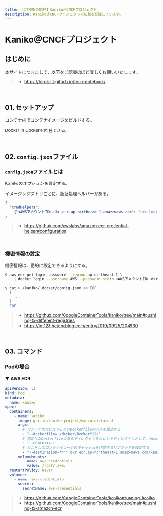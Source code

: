 ```yaml
---
title: 【IT技術の知見】Kaniko＠CNCFプロジェクト
description: Kaniko＠CNCFプロジェクトの知見を記録しています。
---
```


# Kaniko＠CNCFプロジェクト

## はじめに

本サイトにつきまして、以下をご認識のほど宜しくお願いいたします。

> - https://hiroki-it.github.io/tech-notebook/

<br>

## 01. セットアップ

コンテナ内でコンテナイメージをビルドする。

Docker in Dockerを回避できる。

<br>

## 02. `config.json`ファイル

### `config.json`ファイルとは

Kanikoのオプションを設定する。

イメージレジストリごとに、認証処理ヘルパーがある。

```yaml
{
  "credHelpers":
    {"<AWSアカウントID>.dkr.ecr.ap-northeast-1.amazonaws.com": "ecr-login"},
}
```

> - https://github.com/awslabs/amazon-ecr-credential-helper#configuration

<br>

### 機密情報の設定

機密情報は、動的に設定できるようにする。

```bash
$ aws ecr get-login-password --region ap-northeast-1 \
    | docker login --username AWS --password-stdin <AWSアカウントID>.dkr.ecr.ap-northeast-1.amazonaws.com

$ cat > /kaniko/.docker/config.json << EOF
  {
    ...
  }
  EOF
```

> - https://github.com/GoogleContainerTools/kaniko/tree/main#pushing-to-different-registries
> - https://int128.hatenablog.com/entry/2019/09/25/204930

<br>

## 03. コマンド

### Podの場合

#### ▼ AWS ECR

```yaml
apiVersion: v1
kind: Pod
metadata:
  name: kaniko
spec:
  containers:
    - name: kaniko
      image: gcr.io/kaniko-project/executor:latest
      args:
        # コンテナ内でビルドしたいDockerfileのパスを設定する
        - "--dockerfile=./docker/Dockerfile"
        # 指定したDockerfileのあるディレクトリをカレントディレクトリとして、dockerデーモンに送信するディレクトリを設定する
        - "--context=."
        # ビルドしたコンテナイメージのキャッシュを作成するリポジトリを設定する
        - "--destination=****.dkr.ecr.ap-northeast-1.amazonaws.com/kaniko"
      volumeMounts:
        - name: aws-credentials
          value: /root/.aws/
  restartPolicy: Never
  volumes:
    - name: aws-credentials
      secret:
        secretName: aws-credentials
```

> - https://github.com/GoogleContainerTools/kaniko#running-kaniko
> - https://github.com/GoogleContainerTools/kaniko/tree/main#pushing-to-amazon-ecr

<br>
